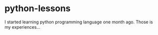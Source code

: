 # python-lessons
I started learning python programming language one month ago. Those is my experiences...
